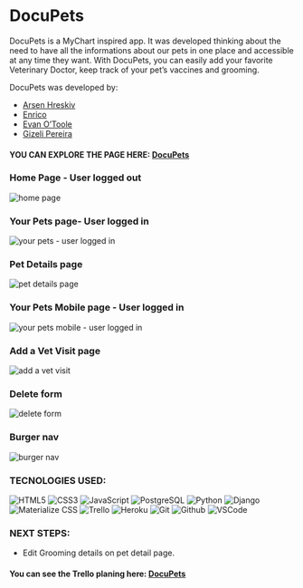 # DocuPets

DocuPets is a MyChart inspired app. It was developed thinking about the need to have all the informations about our pets in one place and accessible at any time they want. With DocuPets, you can easily add your favorite Veterinary Doctor, keep track of your pet’s vaccines and grooming. 

DocuPets was developed by:

- [Arsen Hreskiv](https://github.com/arsenhreskiv)
- [Enrico](https://github.com/enricoxs01)
- [Evan O’Toole](https://github.com/ewotoolejc)
- [Gizeli Pereira](https://github.com/gizeli-pereira)

#### YOU CAN EXPLORE THE PAGE HERE: [DocuPets](https://docupets.herokuapp.com/)

### Home Page - User logged out

![home page](/main_app/static/images/home.png)

### Your Pets  page- User logged in

![your pets - user logged in](/main_app/static/images/yourpets.png)

### Pet Details page

![pet details page](/main_app/static/images/petdetail.png)

### Your Pets Mobile  page - User logged in

![your pets mobile - user logged in](/main_app/static/images/petdetail_mobile.png)

### Add a Vet Visit page

![add a vet visit](/main_app/static/images/add.png)

### Delete form

![delete form](/main_app/static/images/delete.png)

### Burger nav

![burger nav](/main_app/static/images/burger.png)



### TECNOLOGIES USED:
![HTML5](https://img.shields.io/badge/-HTML5-05122A?style=flat&logo=html5)
![CSS3](https://img.shields.io/badge/-CSS-05122A?style=flat&logo=css3)
![JavaScript](https://img.shields.io/badge/-JavaScript-05122A?style=flat&logo=javascript)
![PostgreSQL](https://img.shields.io/badge/-PostgreSQL-05122A?style=flat&logo=postgresql)
![Python](https://img.shields.io/badge/-Python-05122A?style=flat&logo=python)
![Django](https://img.shields.io/badge/-Django-05122A?style=flat&logo=django)
![Materialize CSS](https://img.shields.io/badge/-Materialize_CSS-05122A?style=flat&logo=materialdesign)
![Trello](https://img.shields.io/badge/-Trello-05122A?style=flat&logo=trello)
![Heroku](https://img.shields.io/badge/-Heroku-05122A?style=flat&logo=heroku)
![Git](https://img.shields.io/badge/-Git-05122A?style=flat&logo=git)
![Github](https://img.shields.io/badge/-GitHub-05122A?style=flat&logo=github)
![VSCode](https://img.shields.io/badge/-VS_Code-05122A?style=flat&logo=visualstudio)


### NEXT STEPS: 
* Edit Grooming details on pet detail page.


#### You can see the Trello planing here: [DocuPets](https://trello.com/b/tKhjlXPU/docupets-board)
